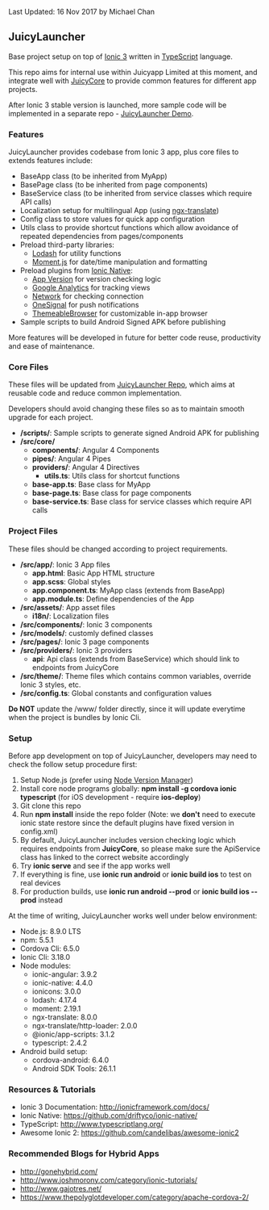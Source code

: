 
Last Updated: 16 Nov 2017 by Michael Chan


## JuicyLauncher

Base project setup on top of [Ionic 3](http://ionicframework.com/docs/) written in [TypeScript](http://www.typescriptlang.org/) language. 

This repo aims for internal use within Juicyapp Limited at this moment, and integrate well with [JuicyCore](https://git.juicyapphk.com/juicyapp/juicycore) to provide common features for different app projects. 

After Ionic 3 stable version is launched, more sample code will be implemented in a separate repo - [JuicyLauncher Demo](https://git.juicyapphk.com/juicyapp/juicylauncher_demo).


### Features

JuicyLauncher provides codebase from Ionic 3 app, plus core files to extends features include:

- BaseApp class (to be inherited from MyApp)
- BasePage class (to be inherited from page components)
- BaseService class (to be inherited from service classes which require API calls)
- Localization setup for multilingual App (using [ngx-translate](https://github.com/ngx-translate/core))
- Config class to store values for quick app configuration
- Utils class to provide shortcut functions which allow avoidance of repeated dependencies from pages/components
- Preload third-party libraries:
    - [Lodash](https://lodash.com/) for utility functions
    - [Moment.js](http://momentjs.com/) for date/time manipulation and formatting
- Preload plugins from [Ionic Native](https://ionicframework.com/docs/native/):
    - [App Version](https://ionicframework.com/docs/native/app-version/) for version checking logic
    - [Google Analytics](https://ionicframework.com/docs/native/google-analytics/) for tracking views
    - [Network](https://ionicframework.com/docs/native/network/) for checking connection
    - [OneSignal](https://ionicframework.com/docs/native/onesignal/) for push notifications
    - [ThemeableBrowser](https://ionicframework.com/docs/native/themeablebrowser/) for customizable in-app browser
- Sample scripts to build Android Signed APK before publishing

More features will be developed in future for better code reuse, productivity and ease of maintenance. 


### Core Files

These files will be updated from [JuicyLauncher Repo](https://git.juicyapphk.com/juicyapp/juicylauncher), which aims at reusable code and reduce common implementation. 

Developers should avoid changing these files so as to maintain smooth upgrade for each project.

- **/scripts/**: Sample scripts to generate signed Android APK for publishing
- **/src/core/**
    - **components/**: Angular 4 Components
    - **pipes/**: Angular 4 Pipes
    - **providers/**: Angular 4 Directives
        - **utils.ts**: Utils class for shortcut functions
    - **base-app.ts**: Base class for MyApp
    - **base-page.ts**: Base class for page components
    - **base-service.ts**: Base class for service classes which require API calls


### Project Files

These files should be changed according to project requirements. 

- **/src/app/**: Ionic 3 App files
    - **app.html**: Basic App HTML structure
    - **app.scss**: Global styles
    - **app.component.ts**: MyApp class (extends from BaseApp)
    - **app.module.ts**: Define dependencies of the App
- **/src/assets/**: App asset files
    - **i18n/**: Localization files
- **/src/components/**: Ionic 3 components
- **/src/models/**: customly defined classes
- **/src/pages/**: Ionic 3 page components
- **/src/providers/**: Ionic 3 providers
    - **api**: Api class (extends from BaseService) which should link to endpoints from JuicyCore
- **/src/theme/**: Theme files which contains common variables, override Ionic 3 styles, etc. 
- **/src/config.ts**: Global constants and configuration values

**Do NOT** update the /www/ folder directly, since it will update everytime when the project is bundles by Ionic Cli. 


### Setup

Before app development on top of JuicyLauncher, developers may need to check the follow setup procedure first:

1. Setup Node.js (prefer using [Node Version Manager](https://github.com/creationix/nvm))
2. Install core node programs globally: **npm install -g cordova ionic typescript** (for iOS development - require **ios-deploy**)
3. Git clone this repo
4. Run **npm install** inside the repo folder (Note: we **don't** need to execute ionic state restore since the default plugins have fixed version in config.xml)
5. By default, JuicyLauncher includes version checking logic which requires endpoints from **JuicyCore**, so please make sure the ApiService class has linked to the correct website accordingly
6. Try **ionic serve** and see if the app works well
7. If everything is fine, use **ionic run android** or **ionic build ios** to test on real devices
8. For production builds, use **ionic run android --prod** or **ionic build ios --prod** instead

At the time of writing, JuicyLauncher works well under below environment:

- Node.js: 8.9.0 LTS
- npm: 5.5.1
- Cordova Cli: 6.5.0
- Ionic Cli: 3.18.0
- Node modules:
    - ionic-angular: 3.9.2
    - ionic-native: 4.4.0
    - ionicons: 3.0.0
    - lodash: 4.17.4
    - moment: 2.19.1
    - ngx-translate: 8.0.0
    - ngx-translate/http-loader: 2.0.0
    - @ionic/app-scripts: 3.1.2
    - typescript: 2.4.2
- Android build setup:
    - cordova-android: 6.4.0
    - Android SDK Tools: 26.1.1

### Resources & Tutorials

- Ionic 3 Documentation: http://ionicframework.com/docs/
- Ionic Native: https://github.com/driftyco/ionic-native/
- TypeScript: http://www.typescriptlang.org/
- Awesome Ionic 2: https://github.com/candelibas/awesome-ionic2


### Recommended Blogs for Hybrid Apps

- http://gonehybrid.com/
- http://www.joshmorony.com/category/ionic-tutorials/
- http://www.gajotres.net/
- https://www.thepolyglotdeveloper.com/category/apache-cordova-2/
